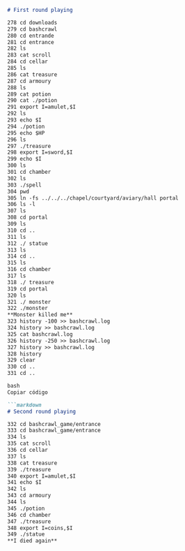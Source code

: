 ```markdown
# First round playing

278 cd downloads
279 cd bashcrawl
280 cd entrande
281 cd entrance
282 ls
283 cat scroll
284 cd cellar
285 ls
286 cat treasure
287 cd armoury
288 ls
289 cat potion
290 cat ./potion
291 export I=amulet,$I
292 ls
293 echo $I
294 ./potion
295 echo $HP
296 ls
297 ./treasure
298 export I=sword,$I
299 echo $I
300 ls
301 cd chamber
302 ls
303 ./spell
304 pwd
305 ln -fs ../../../chapel/courtyard/aviary/hall portal
306 ls -l
307 ls
308 cd portal
309 ls
310 cd ..
311 ls
312 ./ statue
313 ls
314 cd ..
315 ls
316 cd chamber
317 ls
318 ./ treasure
319 cd portal
320 ls
321 ./ monster
322 ./monster
**Monster killed me**
323 history -100 >> bashcrawl.log
324 history >> bashcrawl.log
325 cat bashcrawl.log
326 history -250 >> bashcrawl.log
327 history >> bashcrawl.log
328 history
329 clear
330 cd ..
331 cd ..

bash
Copiar código

```markdown
# Second round playing

332 cd bashcrawl_game/entrance
333 cd bashcrawl_game/entrance
334 ls
335 cat scroll
336 cd cellar
337 ls
338 cat treasure
339 ./treasure
340 export I=amulet,$I
341 echo $I
342 ls
343 cd armoury
344 ls
345 ./potion
346 cd chamber
347 ./treasure
348 export I=coins,$I
349 ./statue
**I died again**
